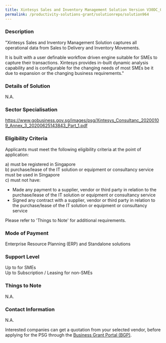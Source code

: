 ```yaml
---
title: Xintesys Sales and Inventory Management Solution Version V30DC_01-001 - Start Up Pack (5 Users)
permalink: /productivity-solutions-grant/solutionrepo/solution964
---
```


### Description

"Xintesys Sales and Inventory Management Solution captures all operational data from Sales to Delivery and Inventory Movements. 

It is built with a user definable workflow driven engine suitable for SMEs to capture their transactions. Xintesys provides in-built dynamic analysis capability and is configurable for the changing needs of most SMEs be it due to expansion or the changing business requirements."


### Details of Solution

N.A.

### Sector Specialisation

https://www.gobusiness.gov.sg/images/psg/Xintesys_Consultanc_20200109_Annex_3_20200625143843_Part_1.pdf

### Eligibility Criteria

Applicants must meet the following eligibility criteria at the point of application:

a) must be registered in Singapore <br>
b) purchase/lease of the IT solution or equipment or consultancy service must be used in Singapore <br>
c) must not have:
- Made any payment to a supplier, vendor or third party in relation to the purchase/lease of the IT solution or equipment or consultancy service
- Signed any contract with a supplier, vendor or third party in relation to the purchase/lease of the IT solution or equipment or consultancy service

Please refer to 'Things to Note' for additional requirements.

### Mode of Payment
Enterprise Resource Planning (ERP) and Standalone solutions

### Support Level
Up to  for SMEs <br>
Up to Subscription / Leasing for non-SMEs

### Things to Note
N.A.

### Contact Information
N.A.

Interested companies can get a quotation from your selected vendor, before applying for the PSG through the <a target='_blank' rel='noopener' href='https://www.businessgrants.gov.sg/'>Business Grant Portal (BGP)</a>.
